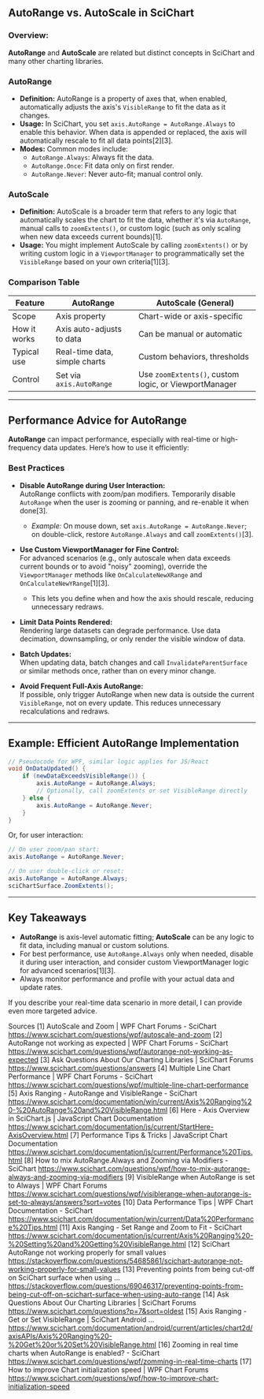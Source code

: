 ## AutoRange vs. AutoScale in SciChart

### Overview:

**AutoRange** and **AutoScale** are related but distinct concepts in SciChart and many other charting libraries.

### **AutoRange**

- **Definition:** AutoRange is a property of axes that, when enabled, automatically adjusts the axis's `VisibleRange` to fit the data as it changes.
- **Usage:** In SciChart, you set `axis.AutoRange = AutoRange.Always` to enable this behavior. When data is appended or replaced, the axis will automatically rescale to fit all data points[2][3].
- **Modes:** Common modes include:
  - `AutoRange.Always`: Always fit the data.
  - `AutoRange.Once`: Fit data only on first render.
  - `AutoRange.Never`: Never auto-fit; manual control only.

### **AutoScale**

- **Definition:** AutoScale is a broader term that refers to any logic that automatically scales the chart to fit the data, whether it's via `AutoRange`, manual calls to `zoomExtents()`, or custom logic (such as only scaling when new data exceeds current bounds)[1].
- **Usage:** You might implement AutoScale by calling `zoomExtents()` or by writing custom logic in a `ViewportManager` to programmatically set the `VisibleRange` based on your own criteria[1][3].

### **Comparison Table**

| Feature      | AutoRange                     | AutoScale (General)                                   |
| ------------ | ----------------------------- | ----------------------------------------------------- |
| Scope        | Axis property                 | Chart-wide or axis-specific                           |
| How it works | Axis auto-adjusts to data     | Can be manual or automatic                            |
| Typical use  | Real-time data, simple charts | Custom behaviors, thresholds                          |
| Control      | Set via `axis.AutoRange`      | Use `zoomExtents()`, custom logic, or ViewportManager |

---

## Performance Advice for AutoRange

**AutoRange** can impact performance, especially with real-time or high-frequency data updates. Here’s how to use it efficiently:

### **Best Practices**

- **Disable AutoRange during User Interaction:**  
  AutoRange conflicts with zoom/pan modifiers. Temporarily disable `AutoRange` when the user is zooming or panning, and re-enable it when done[3].

  - _Example:_ On mouse down, set `axis.AutoRange = AutoRange.Never`; on double-click, restore `AutoRange.Always` and call `zoomExtents()`[3].

- **Use Custom ViewportManager for Fine Control:**  
  For advanced scenarios (e.g., only autoscale when data exceeds current bounds or to avoid "noisy" zooming), override the `ViewportManager` methods like `OnCalculateNewXRange` and `OnCalculateNewYRange`[1][3].

  - This lets you define when and how the axis should rescale, reducing unnecessary redraws.

- **Limit Data Points Rendered:**  
  Rendering large datasets can degrade performance. Use data decimation, downsampling, or only render the visible window of data.

- **Batch Updates:**  
  When updating data, batch changes and call `InvalidateParentSurface` or similar methods once, rather than on every minor change.

- **Avoid Frequent Full-Axis AutoRange:**  
  If possible, only trigger AutoRange when new data is outside the current `VisibleRange`, not on every update. This reduces unnecessary recalculations and redraws.

---

## Example: Efficient AutoRange Implementation

```csharp
// Pseudocode for WPF, similar logic applies for JS/React
void OnDataUpdated() {
    if (newDataExceedsVisibleRange()) {
        axis.AutoRange = AutoRange.Always;
        // Optionally, call zoomExtents or set VisibleRange directly
    } else {
        axis.AutoRange = AutoRange.Never;
    }
}
```

Or, for user interaction:

```csharp
// On user zoom/pan start:
axis.AutoRange = AutoRange.Never;

// On user double-click or reset:
axis.AutoRange = AutoRange.Always;
sciChartSurface.ZoomExtents();
```

---

## Key Takeaways

- **AutoRange** is axis-level automatic fitting; **AutoScale** can be any logic to fit data, including manual or custom solutions.
- For best performance, use `AutoRange.Always` only when needed, disable it during user interaction, and consider custom ViewportManager logic for advanced scenarios[1][3].
- Always monitor performance and profile with your actual data and update rates.

If you describe your real-time data scenario in more detail, I can provide even more targeted advice.

Sources
[1] AutoScale and Zoom | WPF Chart Forums - SciChart https://www.scichart.com/questions/wpf/autoscale-and-zoom
[2] AutoRange not working as expected | WPF Chart Forums - SciChart https://www.scichart.com/questions/wpf/autorange-not-working-as-expected
[3] Ask Questions About Our Charting Libraries | SciChart Forums https://www.scichart.com/questions/answers
[4] Multiple Line Chart Performance | WPF Chart Forums - SciChart https://www.scichart.com/questions/wpf/multiple-line-chart-performance
[5] Axis Ranging - AutoRange and VisibleRange - SciChart https://www.scichart.com/documentation/win/current/Axis%20Ranging%20-%20AutoRange%20and%20VisibleRange.html
[6] Here - Axis Overview in SciChart.js | JavaScript Chart Documentation https://www.scichart.com/documentation/js/current/StartHere-AxisOverview.html
[7] Performance Tips & Tricks | JavaScript Chart Documentation https://www.scichart.com/documentation/js/current/Performance%20Tips.html
[8] How to mix AutoRange.Always and Zooming via Modifiers - SciChart https://www.scichart.com/questions/wpf/how-to-mix-autorange-always-and-zooming-via-modifiers
[9] VisibleRange when AutoRange is set to Always | WPF Chart Forums https://www.scichart.com/questions/wpf/visiblerange-when-autorange-is-set-to-always/answers?sort=votes
[10] Data Performance Tips | WPF Chart Documentation - SciChart https://www.scichart.com/documentation/win/current/Data%20Performance%20Tips.html
[11] Axis Ranging - Set Range and Zoom to Fit - SciChart https://www.scichart.com/documentation/js/current/Axis%20Ranging%20-%20Setting%20and%20Getting%20VisibleRange.html
[12] SciChart AutoRange not working properly for small values https://stackoverflow.com/questions/54685861/scichart-autorange-not-working-properly-for-small-values
[13] Preventing points from being cut-off on SciChart surface when using ... https://stackoverflow.com/questions/69046317/preventing-points-from-being-cut-off-on-scichart-surface-when-using-auto-range
[14] Ask Questions About Our Charting Libraries | SciChart Forums https://www.scichart.com/questions?p=7&sort=oldest
[15] Axis Ranging - Get or Set VisibleRange | SciChart Android ... https://www.scichart.com/documentation/android/current/articles/chart2d/axisAPIs/Axis%20Ranging%20-%20Get%20or%20Set%20VisibleRange.html
[16] Zooming in real time charts when AutoRange is enabled? - SciChart https://www.scichart.com/questions/wpf/zomming-in-real-time-charts
[17] How to improve Chart initialization speed | WPF Chart Forums https://www.scichart.com/questions/wpf/how-to-improve-chart-initialization-speed
